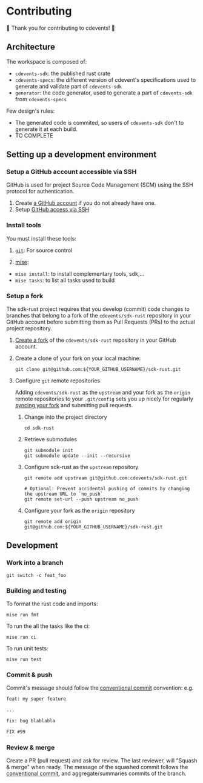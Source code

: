 # Contributing

🚀 Thank you for contributing to cdevents! 🚀

## Architecture

The workspace is composed of:

- `cdevents-sdk`: the published rust crate
- `cdevents-specs`: the different version of cdevent's specifications used to generate and validate part of `cdevents-sdk`
- `generator`: the code generator, used to generate a part of `cdevents-sdk` from `cdevents-specs`

Few design's rules:

- The generated code is commited, so users of `cdevents-sdk` don't to generate it at each build.
- TO COMPLETE

## Setting up a development environment

### Setup a GitHub account accessible via SSH

GitHub is used for project Source Code Management (SCM) using the SSH protocol for authentication.

1. Create [a GitHub account](https://github.com/join) if you do not already have one.
1. Setup
   [GitHub access via SSH](https://help.github.com/articles/connecting-to-github-with-ssh/)

### Install tools

You must install these tools:

1. [`git`](https://help.github.com/articles/set-up-git/): For source control

2. [mise](https://mise.jdx.dev/):

- `mise install`: to install complementary tools, sdk,...
- `mise tasks`: to list all tasks used to build

### Setup a fork

The sdk-rust project requires that you develop (commit) code changes to branches that belong to a fork of the `cdevents/sdk-rust` repository in your GitHub account before submitting them as Pull Requests (PRs) to the actual project repository.

1. [Create a fork](https://help.github.com/articles/fork-a-repo/) of the `cdevents/sdk-rust` repository in your GitHub account.

1. Create a clone of your fork on your local machine:

   ```shell
   git clone git@github.com:${YOUR_GITHUB_USERNAME}/sdk-rust.git
   ```

1. Configure `git` remote repositories

   Adding `cdevents/sdk-rust` as the `upstream` and your fork as the `origin` remote repositories to your `.git/config` sets you up nicely for regularly [syncing your fork](https://help.github.com/articles/syncing-a-fork/) and submitting pull requests.
   1. Change into the project directory

      ```shell
      cd sdk-rust
      ```

   2. Retrieve submodules

      ```shell
      git submodule init
      git submodule update --init --recursive
      ```

   3. Configure sdk-rust as the `upstream` repository

      ```shell
      git remote add upstream git@github.com:cdevents/sdk-rust.git

      # Optional: Prevent accidental pushing of commits by changing the upstream URL to `no_push`
      git remote set-url --push upstream no_push
      ```

   4. Configure your fork as the `origin` repository

      ```shell
      git remote add origin git@github.com:${YOUR_GITHUB_USERNAME}/sdk-rust.git
      ```

## Development

### Work into a branch

```shell
git switch -c feat_foo
```

### Building and testing

To format the rust code and imports:

```shell
mise run fmt
```

To run the all the tasks like the ci:

```shell
mise run ci
```

To run unit tests:

```shell
mise run test
```

### Commit & push

Commit's message should follow the [conventional commit] convention:
e.g.

```txt
feat: my super feature

...
```

```txt
fix: bug blablabla

FIX #99
```

### Review & merge

Create a PR (pull request) and ask for review.
The last reviewer, will "Squash & merge" when ready.
The message of the squashed commit follows the [conventional commit], and aggregate/summaries commits of the branch.

[conventional commit]: https://www.conventionalcommits.org/en/v1.0.0/#summary
